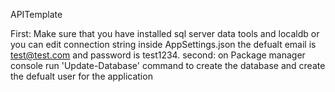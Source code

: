 APITemplate


First: Make sure that you have installed sql server data tools and localdb or you can edit connection string inside AppSettings.json
the defualt email is test@test.com and password is test1234.
second: on Package manager console run 'Update-Database' command to create the database and create the defualt user for the application
